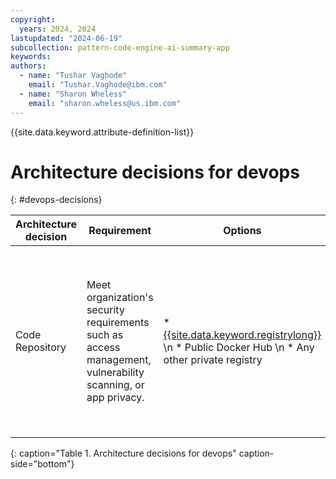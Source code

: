 ```yaml
---
copyright:
  years: 2024, 2024
lastupdated: "2024-06-19"
subcollection: pattern-code-engine-ai-summary-app
keywords:
authors:
  - name: "Tushar Vaghode"
    email: "Tushar.Vaghode@ibm.com"
  - name: "Sharon Wheless"
    email: "sharon.wheless@us.ibm.com"
---
```


{{site.data.keyword.attribute-definition-list}}

# Architecture decisions for devops
{: #devops-decisions}

| Architecture decision     | Requirement                | Options                | Decision              | Rationale         |
|---------------------------|----------------------------|------------------------|-----------------------|-------------------|
| Code Repository           | Meet organization's security requirements such as access management, vulnerability scanning, or app privacy. | * [{{site.data.keyword.registrylong}}](/docs/Registry?topic=Registry-getting-started#getting-started) \n * Public Docker Hub \n * Any other private registry | [{{site.data.keyword.registrylong_notm}}](/docs/Registry?topic=Registry-getting-started#getting-started) | * {{site.data.keyword.registrylong_notm}} provides a multi-tenant, highly available, scalable, and encrypted private image registry that is hosted and managed by {{site.data.keyword.cloud_notm}}. \n * By using Container Registry, only users with access to your {{site.data.keyword.cloud_notm}} account can access your images by setting up registry namespace. \n * Built-in Vulnerability Advisor features that scan for potential security issues and vulnerabilities. |
{: caption="Table 1. Architecture decisions for devops" caption-side="bottom"}

